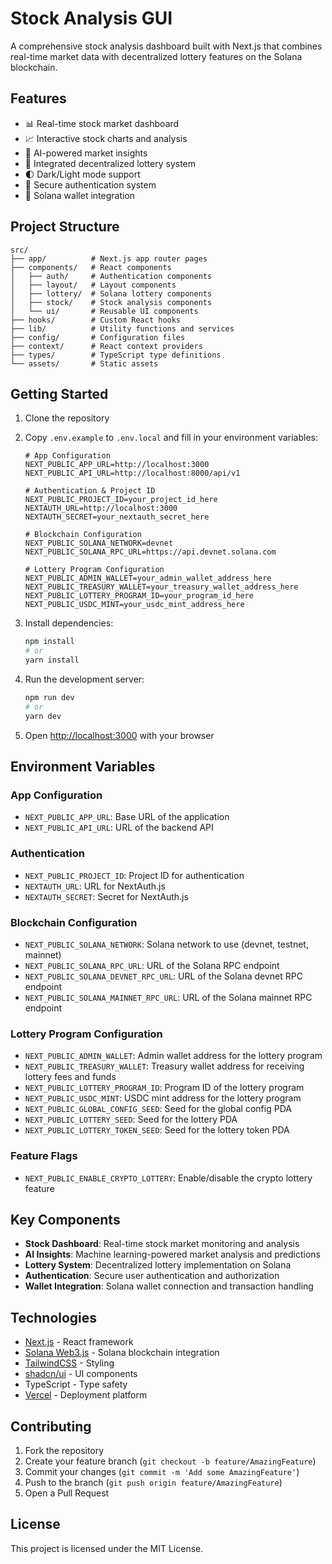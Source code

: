 # Stock Analysis GUI

A comprehensive stock analysis dashboard built with Next.js that combines real-time market data with decentralized lottery features on the Solana blockchain.

## Features

- 📊 Real-time stock market dashboard
- 📈 Interactive stock charts and analysis
- 🤖 AI-powered market insights
- 🎲 Integrated decentralized lottery system
- 🌓 Dark/Light mode support
- 🔐 Secure authentication system
- 💱 Solana wallet integration

## Project Structure

```
src/
├── app/          # Next.js app router pages
├── components/   # React components
│   ├── auth/     # Authentication components
│   ├── layout/   # Layout components
│   ├── lottery/  # Solana lottery components
│   ├── stock/    # Stock analysis components
│   └── ui/       # Reusable UI components
├── hooks/        # Custom React hooks
├── lib/          # Utility functions and services
├── config/       # Configuration files
├── context/      # React context providers
├── types/        # TypeScript type definitions
└── assets/       # Static assets
```

## Getting Started

1. Clone the repository
2. Copy `.env.example` to `.env.local` and fill in your environment variables:
   ```
   # App Configuration
   NEXT_PUBLIC_APP_URL=http://localhost:3000
   NEXT_PUBLIC_API_URL=http://localhost:8000/api/v1

   # Authentication & Project ID
   NEXT_PUBLIC_PROJECT_ID=your_project_id_here
   NEXTAUTH_URL=http://localhost:3000
   NEXTAUTH_SECRET=your_nextauth_secret_here

   # Blockchain Configuration
   NEXT_PUBLIC_SOLANA_NETWORK=devnet
   NEXT_PUBLIC_SOLANA_RPC_URL=https://api.devnet.solana.com

   # Lottery Program Configuration
   NEXT_PUBLIC_ADMIN_WALLET=your_admin_wallet_address_here
   NEXT_PUBLIC_TREASURY_WALLET=your_treasury_wallet_address_here
   NEXT_PUBLIC_LOTTERY_PROGRAM_ID=your_program_id_here
   NEXT_PUBLIC_USDC_MINT=your_usdc_mint_address_here
   ```

3. Install dependencies:
   ```bash
   npm install
   # or
   yarn install
   ```

4. Run the development server:
   ```bash
   npm run dev
   # or
   yarn dev
   ```

5. Open [http://localhost:3000](http://localhost:3000) with your browser

## Environment Variables

### App Configuration
- `NEXT_PUBLIC_APP_URL`: Base URL of the application
- `NEXT_PUBLIC_API_URL`: URL of the backend API

### Authentication
- `NEXT_PUBLIC_PROJECT_ID`: Project ID for authentication
- `NEXTAUTH_URL`: URL for NextAuth.js
- `NEXTAUTH_SECRET`: Secret for NextAuth.js

### Blockchain Configuration
- `NEXT_PUBLIC_SOLANA_NETWORK`: Solana network to use (devnet, testnet, mainnet)
- `NEXT_PUBLIC_SOLANA_RPC_URL`: URL of the Solana RPC endpoint
- `NEXT_PUBLIC_SOLANA_DEVNET_RPC_URL`: URL of the Solana devnet RPC endpoint
- `NEXT_PUBLIC_SOLANA_MAINNET_RPC_URL`: URL of the Solana mainnet RPC endpoint

### Lottery Program Configuration
- `NEXT_PUBLIC_ADMIN_WALLET`: Admin wallet address for the lottery program
- `NEXT_PUBLIC_TREASURY_WALLET`: Treasury wallet address for receiving lottery fees and funds
- `NEXT_PUBLIC_LOTTERY_PROGRAM_ID`: Program ID of the lottery program
- `NEXT_PUBLIC_USDC_MINT`: USDC mint address for the lottery program
- `NEXT_PUBLIC_GLOBAL_CONFIG_SEED`: Seed for the global config PDA
- `NEXT_PUBLIC_LOTTERY_SEED`: Seed for the lottery PDA
- `NEXT_PUBLIC_LOTTERY_TOKEN_SEED`: Seed for the lottery token PDA

### Feature Flags
- `NEXT_PUBLIC_ENABLE_CRYPTO_LOTTERY`: Enable/disable the crypto lottery feature

## Key Components

- **Stock Dashboard**: Real-time stock market monitoring and analysis
- **AI Insights**: Machine learning-powered market analysis and predictions
- **Lottery System**: Decentralized lottery implementation on Solana
- **Authentication**: Secure user authentication and authorization
- **Wallet Integration**: Solana wallet connection and transaction handling

## Technologies

- [Next.js](https://nextjs.org/) - React framework
- [Solana Web3.js](https://solana-labs.github.io/solana-web3.js/) - Solana blockchain integration
- [TailwindCSS](https://tailwindcss.com/) - Styling
- [shadcn/ui](https://ui.shadcn.com/) - UI components
- TypeScript - Type safety
- [Vercel](https://vercel.com) - Deployment platform

## Contributing

1. Fork the repository
2. Create your feature branch (`git checkout -b feature/AmazingFeature`)
3. Commit your changes (`git commit -m 'Add some AmazingFeature'`)
4. Push to the branch (`git push origin feature/AmazingFeature`)
5. Open a Pull Request

## License

This project is licensed under the MIT License.
